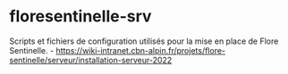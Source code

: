 # floresentinelle-srv
Scripts et fichiers de configuration utilisés pour la mise en place de Flore Sentinelle.
    - https://wiki-intranet.cbn-alpin.fr/projets/flore-sentinelle/serveur/installation-serveur-2022